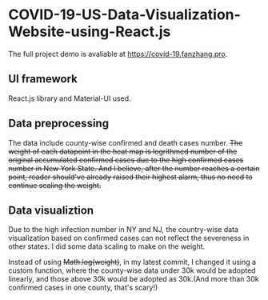 # COVID-19-US-Data-Visualization-Website-using-React.js

The full project demo is avaliable at https://covid-19.fanzhang.pro.

## UI framework

React.js library and Material-UI used.

## Data preprocessing

The data include county-wise confirmed and death cases number. ~~The weight of each datapoint in the heat map is logrithmed number of the original accumulated confirmed cases due to the high confirmed cases number in New York State. And I believe, after the number reaches a certain point, reader should've already raised their highest alarm, thus no need to continue scaling the weight.~~

## Data visualiztion

Due to the high infection number in NY and NJ, the country-wise data visualization based on confirmed cases can not reflect the severeness in other states. I did some data scaling to make on the weight.

Instead of using ~~Math.log(weight)~~, in my latest commit, I changed it using a custom function, where the county-wise data under 30k would be adopted linearly, and those above 30k would be adopted as 30k.(And more than 30k confirmed cases in one county, that's scary!)